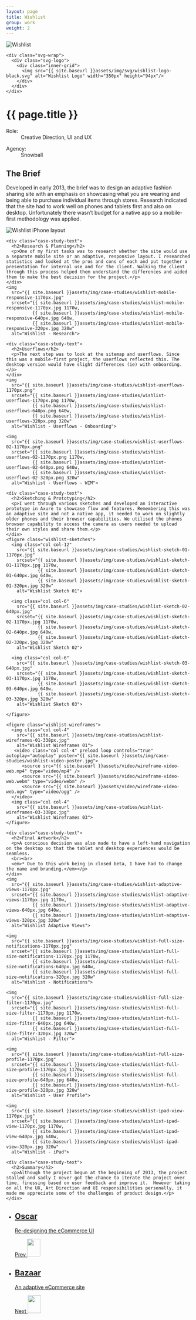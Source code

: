 ```yaml
---
layout: page
title: Wishlist
group: work
weight: 2
---
```

<div class="case-study-header">
    <img
      src="{{ site.baseurl }}assets/img/case-studies/wishlist-header-2000px.jpg"
      srcset="{{ site.baseurl }}assets/img/case-studies/wishlist-header-2000px.jpg 2000w,
              {{ site.baseurl }}assets/img/case-studies/wishlist-header-640px.jpg 640w,
              {{ site.baseurl }}assets/img/case-studies/wishlist-header-320px.jpg 320w"
      alt="Wishlist">

    <div class="svg-wrap">
      <div class="svg-logo">
        <div class="inner-grid">
          <img src="{{ site.baseurl }}assets/img/svg/wishlist-logo-black.svg" alt="Wishlist Logo" width="350px" height="94px"/>
        </div>
      </div>
    </div>
</div>

<div class="container">
    <div class="case-study-text">
        <h1>{{ page.title }}</h1>
        <dl>
            <dt>Role:</dt>
            <dd>Creative Direction, UI and UX</dd>
        </dl>
        <dl>
            <dt>Agency:</dt>
            <dd>Snowball</dd>
        </dl>
        <h2>The Brief</h2>
        <p>Developed in early 2013, the brief was to design an adaptive fashion sharing site with an emphasis on showcasing what you are wearing and being able to purchase individual items through stores.  Research indicated that the site had to work well on phones and tablets first and also on desktop. Unfortunately there wasn’t budget for a native app so a mobile-first methodology was applied.</p>
    </div>
    <img
      src="{{ site.baseurl }}assets/img/case-studies/wishlist-intro-1170px.jpg"
      srcset="{{ site.baseurl }}assets/img/case-studies/wishlist-intro-1170px.jpg 1170w,
              {{ site.baseurl }}assets/img/case-studies/wishlist-intro-640px.jpg 640w,
              {{ site.baseurl }}assets/img/case-studies/wishlist-intro-320px.jpg 320w"
      alt="Wishlist iPhone layout">

    <div class="case-study-text">
      <h2>Research & Planning</h2>
      <p>One of my first tasks was to research whether the site would use a separate mobile site or an adaptive, responsive layout. I researched statistics and looked at the pros and cons of each and put together a presentation for internal use and for the client. Walking the client through this process helped them understand the differences and aided them to make the best decision for the project.</p>
    </div>
    <img
      src="{{ site.baseurl }}assets/img/case-studies/wishlist-mobile-responsive-1170px.jpg"
      srcset="{{ site.baseurl }}assets/img/case-studies/wishlist-mobile-responsive-1170px.jpg 1170w,
              {{ site.baseurl }}assets/img/case-studies/wishlist-mobile-responsive-640px.jpg 640w,
              {{ site.baseurl }}assets/img/case-studies/wishlist-mobile-responsive-320px.jpg 320w"
      alt="Wishlist - Research">

    <div class="case-study-text">
      <h2>Userflows</h2>
      <p>The next step was to look at the sitemap and userflows. Since this was a mobile-first project, the userflows reflected this. The desktop version would have slight differences (ie) with onboarding.</p>
    </div>
    <img
      src="{{ site.baseurl }}assets/img/case-studies/wishlist-userflows-1170px.png"
      srcset="{{ site.baseurl }}assets/img/case-studies/wishlist-userflows-1170px.png 1170w,
              {{ site.baseurl }}assets/img/case-studies/wishlist-userflows-640px.png 640w,
              {{ site.baseurl }}assets/img/case-studies/wishlist-userflows-320px.png 320w"
      alt="Wishlist - Userflows - Onboarding">

    <img
      src="{{ site.baseurl }}assets/img/case-studies/wishlist-userflows-02-1170px.png"
      srcset="{{ site.baseurl }}assets/img/case-studies/wishlist-userflows-02-1170px.png 1170w,
              {{ site.baseurl }}assets/img/case-studies/wishlist-userflows-02-640px.png 640w,
              {{ site.baseurl }}assets/img/case-studies/wishlist-userflows-02-320px.png 320w"
      alt="Wishlist - Userflows - WIM">

    <div class="case-study-text">
      <h2>Sketching & Prototyping</h2>
      <p>I went through various sketches and developed an interactive prototype in Axure to showcase flow and features. Remembering this was an adaptive site and not a native app, it needed to work on slightly older phones and their browser capabilities. We utilised the phones browser capability to access the camera as users needed to upload their own styles and share them.</p>
    </div>
    <figure class="wishlist-sketches">
      <img class="col col-12"
        src="{{ site.baseurl }}assets/img/case-studies/wishlist-sketch-01-1170px.jpg"
        srcset="{{ site.baseurl }}assets/img/case-studies/wishlist-sketch-01-1170px.jpg 1170w,
                {{ site.baseurl }}assets/img/case-studies/wishlist-sketch-01-640px.jpg 640w,
                {{ site.baseurl }}assets/img/case-studies/wishlist-sketch-01-320px.jpg 320w"
        alt="Wishlist Sketch 01">

      <img class="col col-6"
        src="{{ site.baseurl }}assets/img/case-studies/wishlist-sketch-02-640px.jpg"
        srcset="{{ site.baseurl }}assets/img/case-studies/wishlist-sketch-02-1170px.jpg 1170w,
                {{ site.baseurl }}assets/img/case-studies/wishlist-sketch-02-640px.jpg 640w,
                {{ site.baseurl }}assets/img/case-studies/wishlist-sketch-02-320px.jpg 320w"
        alt="Wishlist Sketch 02">

      <img class="col col-6"
        src="{{ site.baseurl }}assets/img/case-studies/wishlist-sketch-03-640px.jpg"
        srcset="{{ site.baseurl }}assets/img/case-studies/wishlist-sketch-03-1170px.jpg 1170w,
                {{ site.baseurl }}assets/img/case-studies/wishlist-sketch-03-640px.jpg 640w,
                {{ site.baseurl }}assets/img/case-studies/wishlist-sketch-03-320px.jpg 320w"
        alt="Wishlist Sketch 03">

    </figure>

    <figure class="wishlist-wireframes">
      <img class="col col-4"
        src="{{ site.baseurl }}assets/img/case-studies/wishlist-wireframes-01-338px.jpg"
        alt="Wishlist Wireframes 01">
       <video class="col col-4" preload loop controls="true" autoplay="autoplay" poster="{{ site.baseurl }}assets/img/case-studies/wishlist-video-poster.jpg">
          <source src="{{ site.baseurl }}assets/video/wireframe-video-web.mp4" type="video/mp4" />
          <source src="{{ site.baseurl }}assets/video/wireframe-video-web.webm" type="video/webm" />
          <source src="{{ site.baseurl }}assets/video/wireframe-video-web.ogv" type="video/ogg" />
      </video>
      <img class="col col-4"
        src="{{ site.baseurl }}assets/img/case-studies/wishlist-wireframes-03-338px.jpg"
        alt="Wishlist Wireframes 03">
    </figure>

    <div class="case-study-text">
      <h2>Final Artwork</h2>
      <p>A conscious decision was also made to have a left-hand navigation on the desktop so that the tablet and desktop experiences would be seamless.
      <br><br>
      <em>* Due to this work being in closed beta, I have had to change the name and branding.</em></p>
    </div>
    <img
      src="{{ site.baseurl }}assets/img/case-studies/wishlist-adaptive-views-1170px.jpg"
      srcset="{{ site.baseurl }}assets/img/case-studies/wishlist-adaptive-views-1170px.jpg 1170w,
              {{ site.baseurl }}assets/img/case-studies/wishlist-adaptive-views-640px.jpg 640w,
              {{ site.baseurl }}assets/img/case-studies/wishlist-adaptive-views-320px.jpg 320w"
      alt="Wishlist Adaptive Views">

    <img
      src="{{ site.baseurl }}assets/img/case-studies/wishlist-full-size-notifications-1170px.jpg"
      srcset="{{ site.baseurl }}assets/img/case-studies/wishlist-full-size-notifications-1170px.jpg 1170w,
              {{ site.baseurl }}assets/img/case-studies/wishlist-full-size-notifications-640px.jpg 640w,
              {{ site.baseurl }}assets/img/case-studies/wishlist-full-size-notifications-320px.jpg 320w"
      alt="Wishlist - Notifications">

    <img
      src="{{ site.baseurl }}assets/img/case-studies/wishlist-full-size-filter-1170px.jpg"
      srcset="{{ site.baseurl }}assets/img/case-studies/wishlist-full-size-filter-1170px.jpg 1170w,
              {{ site.baseurl }}assets/img/case-studies/wishlist-full-size-filter-640px.jpg 640w,
              {{ site.baseurl }}assets/img/case-studies/wishlist-full-size-filter-320px.jpg 320w"
      alt="Wishlist - Filter">

    <img
      src="{{ site.baseurl }}assets/img/case-studies/wishlist-full-size-profile-1170px.jpg"
      srcset="{{ site.baseurl }}assets/img/case-studies/wishlist-full-size-profile-1170px.jpg 1170w,
              {{ site.baseurl }}assets/img/case-studies/wishlist-full-size-profile-640px.jpg 640w,
              {{ site.baseurl }}assets/img/case-studies/wishlist-full-size-profile-320px.jpg 320w"
      alt="Wishlist - User Profile">

    <img
      src="{{ site.baseurl }}assets/img/case-studies/wishlist-ipad-view-1170px.jpg"
      srcset="{{ site.baseurl }}assets/img/case-studies/wishlist-ipad-view-1170px.jpg 1170w,
              {{ site.baseurl }}assets/img/case-studies/wishlist-ipad-view-640px.jpg 640w,
              {{ site.baseurl }}assets/img/case-studies/wishlist-ipad-view-320px.jpg 320w"
      alt="Wishlist - iPad">

    <div class="case-study-text">
      <h2>Summary</h2>
      <p>Although the project begun at the beginning of 2013, the project stalled and sadly I never got the chance to iterate the project over time, finessing based on user feedback and improve it.  However taking on all the UX, Art Direction and UI responsibilities personally, it made me appreciate some of the challenges of product design.</p>
    </div>
</div>

<nav class="portfolio-nav col col-12">
  <ul>
    <li class="col col-6">
      <a href="{{ site.baseurl }}case-studies/oscar/" class="bg-image-oscar">
        <div class="paginate-nav-wrap oscar-nav">
          <div class="case-study-meta">
            <h2>Oscar</h2>
            <p>Re-designing the eCommerce UI</p>
            <span class="prev-project">Prev</span>
            <img class="left-arrow" src="{{ site.baseurl }}assets/img/svg/arrow-left-outline.svg" height="48px" width="36px">
          </div>
        </div>
      </a>
    </li>
    <li class="col col-6">
      <a href="{{ site.baseurl }}case-studies/bazaar/" class="bg-image-bazaar">
        <div class="paginate-nav-wrap bazaar-nav">
          <div class="case-study-meta">
            <h2>Bazaar</h2>
            <p>An adaptive eCommerce site</p>
            <span class="next-project">Next</span>
            <img class="right-arrow" src="{{ site.baseurl }}assets/img/svg/arrow-right-outline.svg" height="48px" width="36px">
          </div>
        </div>
      </a>
    </li>
  </ul>
</nav>
